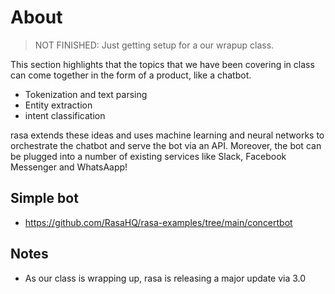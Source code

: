 # About

> NOT FINISHED:  Just getting setup for a our wrapup class.

This section highlights that the topics that we have been covering in class can come together in the form of a product, like a chatbot.

- Tokenization and text parsing
- Entity extraction
- intent classification

rasa extends these ideas and uses machine learning and neural networks to orchestrate the chatbot and serve the bot via an API. Moreover, the bot can be plugged into a number of existing services like Slack, Facebook Messenger and WhatsAapp!

## Simple bot

- https://github.com/RasaHQ/rasa-examples/tree/main/concertbot

## Notes

- As our class is wrapping up, rasa is releasing a major update via 3.0
